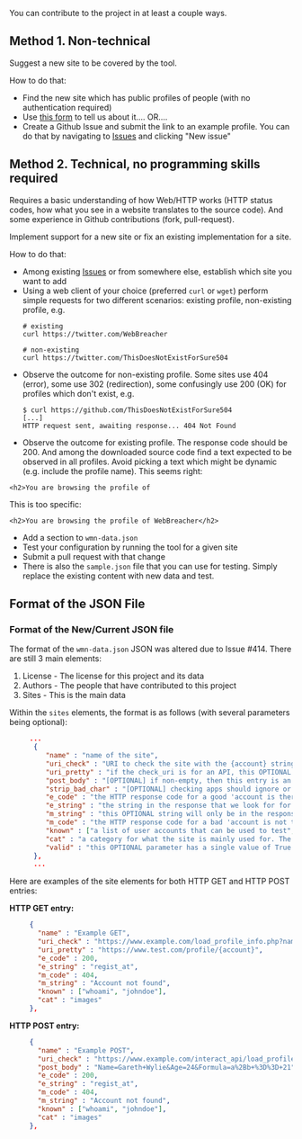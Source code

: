You can contribute to the project in at least a couple ways.

## Method 1. Non-technical

Suggest a new site to be covered by the tool.

How to do that:

- Find the new site which has public profiles of people (with no authentication required)
- Use [this form](https://spotinfo.co/535y) to tell us about it.... OR....
- Create a Github Issue and submit the link to an example profile. You can
  do that by navigating to [Issues](https://github.com/WebBreacher/WhatsMyName/issues)
  and clicking "New issue"


## Method 2. Technical, no programming skills required

Requires a basic understanding of how Web/HTTP works (HTTP status codes, how
what you see in a website translates to the source code).
And some experience in Github contributions (fork, pull-request).

Implement support for a new site or fix an existing implementation for a site.

How to do that:

- Among existing [Issues](https://github.com/WebBreacher/WhatsMyName/issues)
  or from somewhere else, establish which site you want to add
- Using a web client of your choice (preferred `curl` or `wget`) perform
  simple requests for two different scenarios: existing profile,
  non-existing profile, e.g.
  ```
  # existing
  curl https://twitter.com/WebBreacher

  # non-existing
  curl https://twitter.com/ThisDoesNotExistForSure504
  ```
- Observe the outcome for non-existing profile. Some sites use 404 (error), some use 302
(redirection), some confusingly use 200 (OK) for profiles which don't exist,
e.g.
  ```
  $ curl https://github.com/ThisDoesNotExistForSure504
  [...]
  HTTP request sent, awaiting response... 404 Not Found
  ```
- Observe the outcome for existing profile. The response code should be 200.
And among the downloaded source code find a text expected to be observed in
all profiles. Avoid picking a text which might be dynamic (e.g. include the
profile name).
This seems right:
```
<h2>You are browsing the profile of
```
This is too specific:
```
<h2>You are browsing the profile of WebBreacher</h2>
```
- Add a section to `wmn-data.json`
- Test your configuration by running the tool for a given site
- Submit a pull request with that change
- There is also the `sample.json` file that you can use for testing. Simply replace the existing content with new data and test.

## Format of the JSON File

### Format of the New/Current JSON file

The format of the `wmn-data.json` JSON was altered due to Issue #414. There are still 3 main elements:

1. License - The license for this project and its data
2. Authors - The people that have contributed to this project
3. Sites - This is the main data

Within the `sites` elements, the format is as follows (with several parameters being optional):

```json
     ...
      {
         "name" : "name of the site",
         "uri_check" : "URI to check the site with the {account} string replaced by a username",
         "uri_pretty" : "if the check_uri is for an API, this OPTIONAL element can show a human-readable page",
         "post_body" : "[OPTIONAL] if non-empty, then this entry is an HTTP POST and the content of this field are the data",
         "strip_bad_char" : "[OPTIONAL] checking apps should ignore or strip these characters from usernames",
         "e_code" : "the HTTP response code for a good 'account is there' response as an integer",
         "e_string" : "the string in the response that we look for for a good response",
         "m_string" : "this OPTIONAL string will only be in the response if there is no account found ",
         "m_code" : "the HTTP response code for a bad 'account is not there' response as an integer",
         "known" : ["a list of user accounts that can be used to test", "for user enumeration"],
         "cat" : "a category for what the site is mainly used for. The current categories are found at the top of the JSON",
         "valid" : "this OPTIONAL parameter has a single value of True. If it is present and True, then checkers should skip this site"
      },
      ...
```

Here are examples of the site elements for both HTTP GET and HTTP POST entries:

**HTTP GET entry:**

```json
     {
       "name" : "Example GET",
       "uri_check" : "https://www.example.com/load_profile_info.php?name={account}",
       "uri_pretty" : "https://www.test.com/profile/{account}",
       "e_code" : 200,
       "e_string" : "regist_at",
       "m_code" : 404,
       "m_string" : "Account not found",
       "known" : ["whoami", "johndoe"],
       "cat" : "images"
     },
```

**HTTP POST entry:**

```json
     {
       "name" : "Example POST",
       "uri_check" : "https://www.example.com/interact_api/load_profile_info.php",
       "post_body" : "Name=Gareth+Wylie&Age=24&Formula=a%2Bb+%3D%3D+21",
       "e_code" : 200,
       "e_string" : "regist_at",
       "m_code" : 404,
       "m_string" : "Account not found",
       "known" : ["whoami", "johndoe"],
       "cat" : "images"
     },
```
